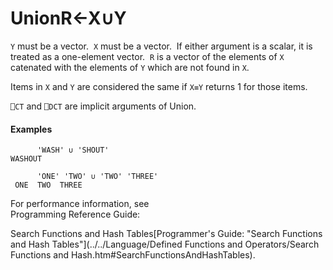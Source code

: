 




<h1 class="heading"><span class="name">Union</span><span class="command">R←X∪Y</span></h1>

`Y` must be a vector.  `X` must be a vector.  If either argument is a scalar, it is treated as a one-element vector.  `R` is a vector of the elements of `X` catenated with the elements of `Y` which are not found in `X`.


Items in `X` and `Y` are considered the same if `X≡Y` returns 1 for those items.


`⎕CT` and `⎕DCT` are  implicit arguments of Union.

#### Examples
```apl
      'WASH' ∪ 'SHOUT'
WASHOUT
 
      'ONE' 'TWO' ∪ 'TWO' 'THREE'
 ONE  TWO  THREE
```



For performance information, see  
Programming Reference Guide: 

Search Functions and Hash Tables[Programmer's Guide: "Search Functions and Hash Tables"](../../Language/Defined Functions and Operators/Search Functions and Hash.htm#SearchFunctionsAndHashTables).


